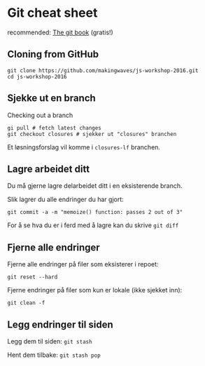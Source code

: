 # Git cheat sheet

recommended: [The git book](https://git-scm.com/doc) (gratis!)


## Cloning from GitHub
```
git clone https://github.com/makingwaves/js-workshop-2016.git
cd js-workshop-2016
```

## Sjekke ut en branch
Checking out a branch

```
gi pull # fetch latest changes
git checkout closures # sjekker ut "closures" branchen
```
Et løsningsforslag vil komme i `closures-lf` branchen.

## Lagre arbeidet ditt
Du må gjerne lagre delarbeidet ditt i en eksisterende branch. 

Slik lagrer du alle endringer du har gjort:
```
git commit -a -m "memoize() function: passes 2 out of 3"
``` 

For å se hva du er i ferd med å lagre kan du skrive `git diff`

## Fjerne alle endringer

Fjerne alle endringer på filer som eksisterer i repoet:
```
git reset --hard
```

Fjerne endringer på filer som kun er lokale (ikke sjekket inn):
```
git clean -f
```

## Legg endringer til siden
Legg dem til siden: `git stash`

Hent dem tilbake: `git stash pop`

